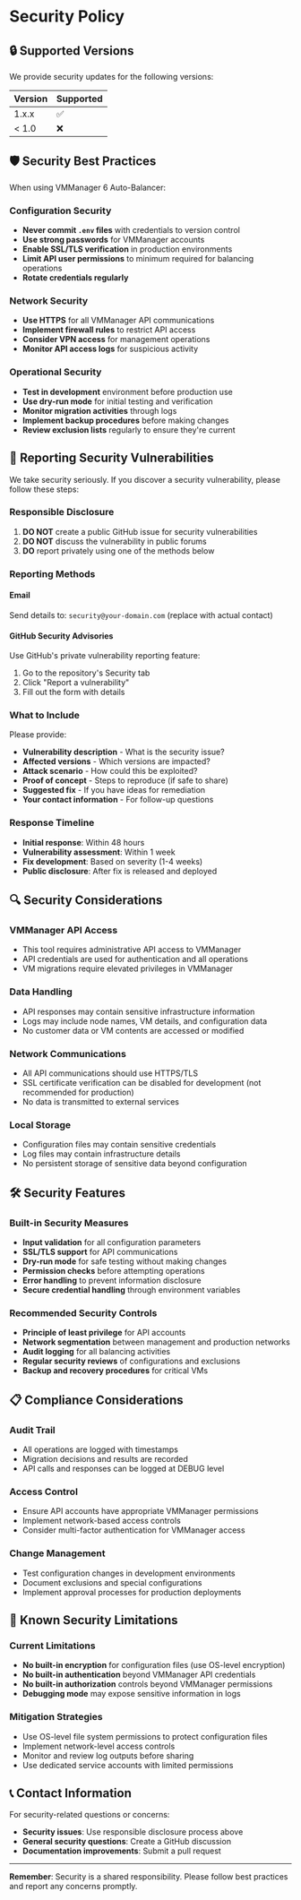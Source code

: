 # Security Policy

## 🔒 Supported Versions

We provide security updates for the following versions:

| Version | Supported          |
| ------- | ------------------ |
| 1.x.x   | :white_check_mark: |
| < 1.0   | :x:                |

## 🛡️ Security Best Practices

When using VMManager 6 Auto-Balancer:

### Configuration Security
- **Never commit `.env` files** with credentials to version control
- **Use strong passwords** for VMManager accounts
- **Enable SSL/TLS verification** in production environments
- **Limit API user permissions** to minimum required for balancing operations
- **Rotate credentials regularly**

### Network Security
- **Use HTTPS** for all VMManager API communications
- **Implement firewall rules** to restrict API access
- **Consider VPN access** for management operations
- **Monitor API access logs** for suspicious activity

### Operational Security
- **Test in development** environment before production use
- **Use dry-run mode** for initial testing and verification
- **Monitor migration activities** through logs
- **Implement backup procedures** before making changes
- **Review exclusion lists** regularly to ensure they're current

## 🚨 Reporting Security Vulnerabilities

We take security seriously. If you discover a security vulnerability, please follow these steps:

### Responsible Disclosure
1. **DO NOT** create a public GitHub issue for security vulnerabilities
2. **DO NOT** discuss the vulnerability in public forums
3. **DO** report privately using one of the methods below

### Reporting Methods

#### Email
Send details to: `security@your-domain.com` (replace with actual contact)

#### GitHub Security Advisories
Use GitHub's private vulnerability reporting feature:
1. Go to the repository's Security tab
2. Click "Report a vulnerability"
3. Fill out the form with details

### What to Include
Please provide:
- **Vulnerability description** - What is the security issue?
- **Affected versions** - Which versions are impacted?
- **Attack scenario** - How could this be exploited?
- **Proof of concept** - Steps to reproduce (if safe to share)
- **Suggested fix** - If you have ideas for remediation
- **Your contact information** - For follow-up questions

### Response Timeline
- **Initial response**: Within 48 hours
- **Vulnerability assessment**: Within 1 week
- **Fix development**: Based on severity (1-4 weeks)
- **Public disclosure**: After fix is released and deployed

## 🔍 Security Considerations

### VMManager API Access
- This tool requires administrative API access to VMManager
- API credentials are used for authentication and all operations
- VM migrations require elevated privileges in VMManager

### Data Handling
- API responses may contain sensitive infrastructure information
- Logs may include node names, VM details, and configuration data
- No customer data or VM contents are accessed or modified

### Network Communications
- All API communications should use HTTPS/TLS
- SSL certificate verification can be disabled for development (not recommended for production)
- No data is transmitted to external services

### Local Storage
- Configuration files may contain sensitive credentials
- Log files may contain infrastructure details
- No persistent storage of sensitive data beyond configuration

## 🛠️ Security Features

### Built-in Security Measures
- **Input validation** for all configuration parameters
- **SSL/TLS support** for API communications
- **Dry-run mode** for safe testing without making changes
- **Permission checks** before attempting operations
- **Error handling** to prevent information disclosure
- **Secure credential handling** through environment variables

### Recommended Security Controls
- **Principle of least privilege** for API accounts
- **Network segmentation** between management and production networks
- **Audit logging** for all balancing activities
- **Regular security reviews** of configurations and exclusions
- **Backup and recovery procedures** for critical VMs

## 📋 Compliance Considerations

### Audit Trail
- All operations are logged with timestamps
- Migration decisions and results are recorded
- API calls and responses can be logged at DEBUG level

### Access Control
- Ensure API accounts have appropriate VMManager permissions
- Implement network-based access controls
- Consider multi-factor authentication for VMManager access

### Change Management
- Test configuration changes in development environments
- Document exclusions and special configurations
- Implement approval processes for production deployments

## 🚫 Known Security Limitations

### Current Limitations
- **No built-in encryption** for configuration files (use OS-level encryption)
- **No built-in authentication** beyond VMManager API credentials
- **No built-in authorization** controls beyond VMManager permissions
- **Debugging mode** may expose sensitive information in logs

### Mitigation Strategies
- Use OS-level file system permissions to protect configuration files
- Implement network-level access controls
- Monitor and review log outputs before sharing
- Use dedicated service accounts with limited permissions

## 📞 Contact Information

For security-related questions or concerns:
- **Security issues**: Use responsible disclosure process above
- **General security questions**: Create a GitHub discussion
- **Documentation improvements**: Submit a pull request

---

**Remember**: Security is a shared responsibility. Please follow best practices and report any concerns promptly. 